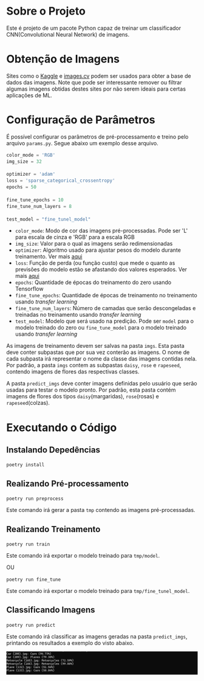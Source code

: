 # Sobre o Projeto

Este é projeto de um pacote Python capaz de treinar um classificador CNN(Convolutional Neural Network) de imagens.

# Obtenção de Imagens

Sites como o [Kaggle](https://www.kaggle.com/) e [images.cv](https://images.cv/) podem ser usados para obter a base de dados das imagens. Note que pode ser interessante remover ou filtrar algumas imagens obtidas destes sites por não serem ideais para certas aplicações de ML.

# Configuração de Parâmetros

É possível configurar os parâmetros de pré-processamento e treino pelo arquivo `params.py`. Segue abaixo um exemplo desse arquivo.

```python
color_mode = 'RGB'
img_size = 32

optimizer = 'adam'
loss = 'sparse_categorical_crossentropy'
epochs = 50

fine_tune_epochs = 10
fine_tune_num_layers = 8

test_model = "fine_tunel_model"
```

* `color_mode`: Modo de cor das imagens pré-processadas. Pode ser 'L' para escala de cinza e 'RGB' para a escala RGB
* `img_size`: Valor para o qual as imagens serão redimensionadas
* `optimizer`: Algoritmo usado para ajustar pesos do modelo durante treinamento. Ver mais [aqui](https://keras.io/api/optimizers/)
* `loss`: Função de perda (ou função custo) que mede o quanto as previsões do modelo estão se afastando dos valores esperados. Ver mais [aqui](https://keras.io/api/losses/)
* `epochs`: Quantidade de épocas do treinamento do zero usando Tensorflow
* `fine_tune_epochs`: Quantidade de épocas de treinamento no treinamento usando *transfer learning*
* `fine_tune_num_layers`: Número de camadas que serão descongeladas e treinadas no treinamento usando *transfer learning*
* `test_model`: Modelo que será usado na predição. Pode ser `model` para o modelo treinado do zero ou `fine_tune_model` para o modelo treinado usando *transfer learning*

As imagens de treinamento devem ser salvas na pasta `imgs`. Esta pasta deve conter subpastas que por sua vez conterão as imagens. O nome de cada subpasta irá representar o nome da classe das imagens contidas nela. Por padrão, a pasta `imgs` contem as subpastas `daisy`, `rose` e `rapeseed`, contendo imagens de flores das respectivas classes.

A pasta `predict_imgs` deve conter imagens definidas pelo usuário que serão usadas para testar o modelo pronto. Por padrão, esta pasta contém imagens de flores dos tipos `daisy`(margaridas), `rose`(rosas) e `rapeseed`(colzas).

# Executando o Código

## Instalando Depedências

`poetry install`

## Realizando Pré-processamento

`poetry run preprocess`

Este comando irá gerar a pasta `tmp` contendo as imagens pré-processadas.

## Realizando Treinamento

`poetry run train`

Este comando irá exportar o modelo treinado para `tmp/model`.

OU

`poetry run fine_tune`

Este comando irá exportar o modelo treinado para `tmp/fine_tunel_model`.

## Classificando Imagens

`poetry run predict`

Este comando irá classificar as imagens geradas na pasta `predict_imgs`, printando os resultados a exemplo do visto abaixo.

![imagem](teste.png)
